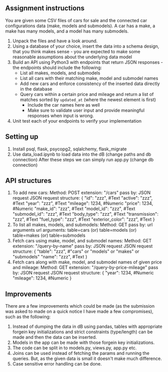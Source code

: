 ## Assignment instructions

You are given some CSV files of cars for sale and the connected car configurations data (make, models and submodels).
A car has a make,
a make has many models, and
a model has many submodels.


1) Unpack the files and have a look around.
2) Using a database of your choice, insert the data into a schema design, that you think makes sense - you are expected to make some reasonable assumptions about the underlying data model
3) Build an API using Python3 with endpoints that return JSON responses - the endpoints should include the following:
   - List all makes, models, and submodels
   - List all cars with their matching make, model and submodel names
   - Add new cars and enforce consistency of the inserted data directly in the database
   - Query cars within a certain price and mileage and return a list of matches sorted by `updated_at` (where the newest element is first)
     - Include the car names here as well
     - Make sure to validate user input and provide meaningful responses when input is wrong.
4) Unit test each of your endpoints to verify your implementation

## Setting up

1) Install psql, flask, psycopg2, sqlalchemy, flask_migrate
2) Use data_load.ipynb to load data into the dB (change paths and db connection)
After these steps we can simply run app.py (change db connection)


## API structures

1) To add new cars:
	Method: POST
	extension: "/cars"
	pass by: JSON request
	JSON request structure:
	{
					"id": "zzz", #Text
                    "active": "zzz", #Text
                    "year": "zzz", #Text
                    "mileage": 1234, #Numeric
                    "price": 1234, #Numeric	
                    "make_id": "zzz", #Text
                    "model_id": "zzz", #Text
                    "submodel_id": "zzz", #Text
                    "body_type": "zzz", #Text
                    "transmission": "zzz", #Text
                    "fuel_type": "zzz", #Text
                    "exterior_color": "zzz", #Text
				}
2) To list all makes, models, and submodels:
	Method: GET
	pass by: url arguments
	url arguments: table=cars (or) table=models (or) table=makes (or) table=submodels
3) Fetch cars using make, model, and submodel names:
	Method: GET
	extension: "/query-by-name"
	pass by: JSON request
	JSON request structure:
	{
					"table": "zzz", #"cars" or "models" or "makes" or "submodels"
                    "name": "zzz", #Text
				}
4) Fetch cars along with make, model, and submodel names of given price and mileage:
	Method: GET
	extension: "/query-by-price-mileage"
	pass by: JSON request
	JSON request structure:
	{
					"year": 1234, #Numeric
                    "mileage": 1234, #Numeric
				}

## Improvements

There are a few improvements which could be made (as the submission was asked to made on a quick notice I have made a few compromises), such as the following:

1) Instead of dumping the data in dB using pandas, tables with appropriate forgein key initializations and strict constraints (type/length) can be made and then the data can be inserted.
2) Models in the app can be made with those forgein key initializations.
3) The code can be split in to models.py, views.py, app.py etc.
4) Joins can be used instead of fetching the params and running the queries. But, as the given data is small it doesn't make much difference.
5) Case sensitive error handling can be done.
